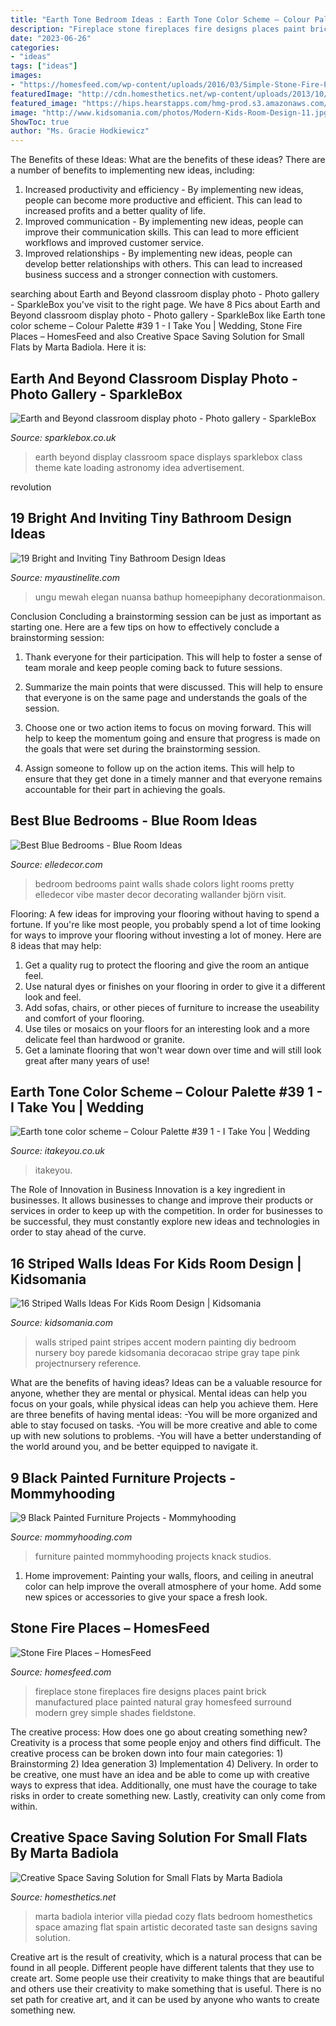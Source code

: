 ```yaml
---
title: "Earth Tone Bedroom Ideas : Earth Tone Color Scheme – Colour Palette #39 1"
description: "Fireplace stone fireplaces fire designs places paint brick manufactured place painted natural gray homesfeed surround modern grey simple shades fieldstone"
date: "2023-06-26"
categories:
- "ideas"
tags: ["ideas"]
images:
- "https://homesfeed.com/wp-content/uploads/2016/03/Simple-Stone-Fire-Places-With-White-Frame-Window.jpg"
featuredImage: "http://cdn.homesthetics.net/wp-content/uploads/2013/10/small-bedroom-interior-design-cozy-flat-homesthetics-5.jpg"
featured_image: "https://hips.hearstapps.com/hmg-prod.s3.amazonaws.com/images/blue-bedroom-1515613680.jpg?crop=0.747xw:0.916xh;0,0&amp;resize=480:*"
image: "http://www.kidsomania.com/photos/Modern-Kids-Room-Design-11.jpg"
ShowToc: true
author: "Ms. Gracie Hodkiewicz"
---
```



The Benefits of these Ideas: What are the benefits of these ideas?
There are a number of benefits to implementing new ideas, including: 
1. Increased productivity and efficiency - By implementing new ideas, people can become more productive and efficient. This can lead to increased profits and a better quality of life. 
2. Improved communication - By implementing new ideas, people can improve their communication skills. This can lead to more efficient workflows and improved customer service. 
3. Improved relationships - By implementing new ideas, people can develop better relationships with others. This can lead to increased business success and a stronger connection with customers.

	

		
searching about Earth and Beyond classroom display photo - Photo gallery - SparkleBox you've visit to the right page. We have 8 Pics about Earth and Beyond classroom display photo - Photo gallery - SparkleBox like Earth tone color scheme – Colour Palette #39 1 - I Take You | Wedding, Stone Fire Places – HomesFeed and also Creative Space Saving Solution for Small Flats by Marta Badiola. Here it is:
		
    
## Earth And Beyond Classroom Display Photo - Photo Gallery - SparkleBox

<img loading=lazy src="http://www.sparklebox.co.uk/gallery/gal961-970/_wp_generated/ppdb1f9640_02.jpg" onerror="this.onerror=null;this.src='https://tse4.mm.bing.net/th?id=OIP.siAVnzSblCZhx0WZUpWshQHaEh&amp;pid=15.1';" alt="Earth and Beyond classroom display photo - Photo gallery - SparkleBox">

_Source: sparklebox.co.uk_

>earth beyond display classroom space displays sparklebox class theme kate loading astronomy idea advertisement. 

	

revolution

    
## 19 Bright And Inviting Tiny Bathroom Design Ideas

<img loading=lazy src="http://www.myaustinelite.com/wp-content/uploads/2015/01/tiny-bathroom-design-ideas-with-small-tub.jpg?x34469" onerror="this.onerror=null;this.src='https://tse2.mm.bing.net/th?id=OIP.oSCuUIcaqky0XPz4zVyIMgHaJ3&amp;pid=15.1';" alt="19 Bright and Inviting Tiny Bathroom Design Ideas">

_Source: myaustinelite.com_

>ungu mewah elegan nuansa bathup homeepiphany decorationmaison. 

	

Conclusion
Concluding a brainstorming session can be just as important as starting one. Here are a few tips on how to effectively conclude a brainstorming session:
1. Thank everyone for their participation. This will help to foster a sense of team morale and keep people coming back to future sessions.

2. Summarize the main points that were discussed. This will help to ensure that everyone is on the same page and understands the goals of the session.

3. Choose one or two action items to focus on moving forward. This will help to keep the momentum going and ensure that progress is made on the goals that were set during the brainstorming session.

4. Assign someone to follow up on the action items. This will help to ensure that they get done in a timely manner and that everyone remains accountable for their part in achieving the goals.

    
## Best Blue Bedrooms - Blue Room Ideas

<img loading=lazy src="https://hips.hearstapps.com/hmg-prod.s3.amazonaws.com/images/blue-bedroom-1515613680.jpg?crop=0.747xw:0.916xh;0,0&amp;resize=480:*" onerror="this.onerror=null;this.src='https://tse4.mm.bing.net/th?id=OIP.YfPLjVWFU4k8pRFYAmGZqwHaLH&amp;pid=15.1';" alt="Best Blue Bedrooms - Blue Room Ideas">

_Source: elledecor.com_

>bedroom bedrooms paint walls shade colors light rooms pretty elledecor vibe master decor decorating wallander björn visit. 

	

Flooring: A few ideas for improving your flooring without having to spend a fortune.
If you're like most people, you probably spend a lot of time looking for ways to improve your flooring without investing a lot of money. Here are 8 ideas that may help: 
1. Get a quality rug to protect the flooring and give the room an antique feel. 
2. Use natural dyes or finishes on your flooring in order to give it a different look and feel. 
3. Add sofas, chairs, or other pieces of furniture to increase the useability and comfort of your flooring. 
4. Use tiles or mosaics on your floors for an interesting look and a more delicate feel than hardwood or granite. 
5. Get a laminate flooring that won't wear down over time and will still look great after many years of use! 

    
## Earth Tone Color Scheme – Colour Palette #39 1 - I Take You | Wedding

<img loading=lazy src="https://www.itakeyou.co.uk/wp-content/uploads/2020/05/color-hex-16-570x630.jpg" onerror="this.onerror=null;this.src='https://tse2.mm.bing.net/th?id=OIP.Crv3mfcIf9S7FrIu4Ugg0gHaIL&amp;pid=15.1';" alt="Earth tone color scheme – Colour Palette #39 1 - I Take You | Wedding">

_Source: itakeyou.co.uk_

>itakeyou. 

	

The Role of Innovation in Business
Innovation is a key ingredient in businesses. It allows businesses to change and improve their products or services in order to keep up with the competition. In order for businesses to be successful, they must constantly explore new ideas and technologies in order to stay ahead of the curve.

    
## 16 Striped Walls Ideas For Kids Room Design | Kidsomania

<img loading=lazy src="http://www.kidsomania.com/photos/Modern-Kids-Room-Design-11.jpg" onerror="this.onerror=null;this.src='https://tse4.mm.bing.net/th?id=OIP.rz2QSjwcRq3a20X2w4BGfgHaK2&amp;pid=15.1';" alt="16 Striped Walls Ideas For Kids Room Design | Kidsomania">

_Source: kidsomania.com_

>walls striped paint stripes accent modern painting diy bedroom nursery boy parede kidsomania decoracao stripe gray tape pink projectnursery reference. 

	

What are the benefits of having ideas?
Ideas can be a valuable resource for anyone, whether they are mental or physical. Mental ideas can help you focus on your goals, while physical ideas can help you achieve them. Here are three benefits of having mental ideas: 
-You will be more organized and able to stay focused on tasks. 
-You will be more creative and able to come up with new solutions to problems. 
-You will have a better understanding of the world around you, and be better equipped to navigate it.

    
## 9 Black Painted Furniture Projects - Mommyhooding

<img loading=lazy src="https://www.mommyhooding.com/wp-content/uploads/2018/10/blackdresser3-678x1024.jpg" onerror="this.onerror=null;this.src='https://tse1.mm.bing.net/th?id=OIP.txXPBceMa-x-dm0ZSK1YYAHaLL&amp;pid=15.1';" alt="9 Black Painted Furniture Projects - Mommyhooding">

_Source: mommyhooding.com_

>furniture painted mommyhooding projects knack studios. 

	

1. Home improvement: Painting your walls, floors, and ceiling in aneutral color can help improve the overall atmosphere of your home. Add some new spices or accessories to give your space a fresh look. 

    
## Stone Fire Places – HomesFeed

<img loading=lazy src="https://homesfeed.com/wp-content/uploads/2016/03/Simple-Stone-Fire-Places-With-White-Frame-Window.jpg" onerror="this.onerror=null;this.src='https://tse2.mm.bing.net/th?id=OIP._8iBnfPmskk8I67U9vVROAHaJ4&amp;pid=15.1';" alt="Stone Fire Places – HomesFeed">

_Source: homesfeed.com_

>fireplace stone fireplaces fire designs places paint brick manufactured place painted natural gray homesfeed surround modern grey simple shades fieldstone. 

	

The creative process: How does one go about creating something new?
Creativity is a process that some people enjoy and others find difficult. The creative process can be broken down into four main categories: 1) Brainstorming 2) Idea generation 3) Implementation 4) Delivery. In order to be creative, one must have an idea and be able to come up with creative ways to express that idea. Additionally, one must have the courage to take risks in order to create something new. Lastly, creativity can only come from within.

    
## Creative Space Saving Solution For Small Flats By Marta Badiola

<img loading=lazy src="http://cdn.homesthetics.net/wp-content/uploads/2013/10/small-bedroom-interior-design-cozy-flat-homesthetics-5.jpg" onerror="this.onerror=null;this.src='https://tse3.mm.bing.net/th?id=OIP.YUQATy_RnmTzlSSvyl1A5gHaK5&amp;pid=15.1';" alt="Creative Space Saving Solution for Small Flats by Marta Badiola">

_Source: homesthetics.net_

>marta badiola interior villa piedad cozy flats bedroom homesthetics space amazing flat spain artistic decorated taste san designs saving solution. 

	

Creative art is the result of creativity, which is a natural process that can be found in all people. Different people have different talents that they use to create art. Some people use their creativity to make things that are beautiful and others use their creativity to make something that is useful. There is no set path for creative art, and it can be used by anyone who wants to create something new.


